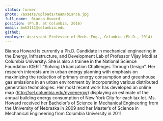 ```yaml
---
status: former
photo: /assets/uploads/team/bianca.jpg
full_name:  Bianca Howard
position: (Ph.D. at Columbia, 2016)
email: bnh2111@columbia.edu
github:
employer: Assistant Professor of Mech. Eng., Columbia (Ph.D., 2014)
---
```

Bianca Howard is currently a Ph.D. Candidate in mechanical engineering in the Energy, Infrastructure, and Development Lab of Professor Vijay Modi at Columbia University. She is also a trainee in the National Science Foundation IGERT “Solving Urbanization Challenges Through Design”.  Her research interests are in urban energy planning with emphasis on maximizing the reduction of primary energy consumption and greenhouse gas emissions in an urban environment by incorporating various distributed generation technologies. Her most recent work has developed an online map (http://sel.columbia.edu/nycenergy/) displaying an estimate of the annual building energy consumption of New York City for each tax lot.  Ms. Howard received her Bachelor’s of Science in Mechanical Engineering from the University of Nebraska in 2009 and her Master’s of Science in Mechanical Engineering from Columbia University in 2011.
